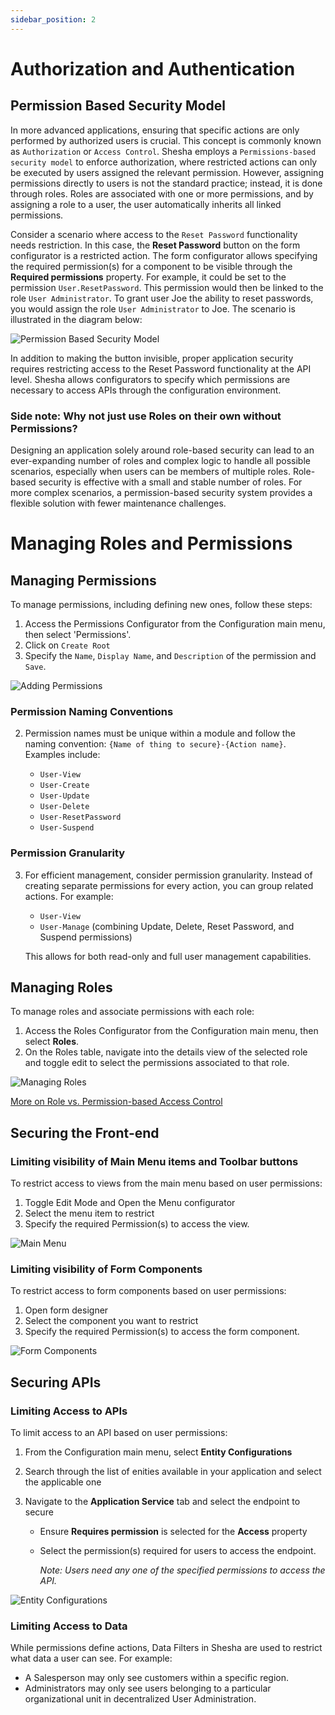 ```yaml
---
sidebar_position: 2
---
```


# Authorization and Authentication

## Permission Based Security Model

In more advanced applications, ensuring that specific actions are only performed by authorized users is crucial. This concept is commonly known as `Authorization` or `Access Control`. Shesha employs a `Permissions-based security model` to enforce authorization, where restricted actions can only be executed by users assigned the relevant permission. However, assigning permissions directly to users is not the standard practice; instead, it is done through roles. Roles are associated with one or more permissions, and by assigning a role to a user, the user automatically inherits all linked permissions.

Consider a scenario where access to the `Reset Password` functionality needs restriction. In this case, the **Reset Password** button on the form configurator is a restricted action. The form configurator allows specifying the required permission(s) for a component to be visible through the **Required permissions** property. For example, it could be set to the permission `User.ResetPassword`. This permission would then be linked to the role `User Administrator`. To grant user Joe the ability to reset passwords, you would assign the role `User Administrator` to Joe. The scenario is illustrated in the diagram below:

![Permission Based Security Model](./images/security.png)

In addition to making the button invisible, proper application security requires restricting access to the Reset Password functionality at the API level. Shesha allows configurators to specify which permissions are necessary to access APIs through the configuration environment.

### Side note: Why not just use Roles on their own without Permissions?

Designing an application solely around role-based security can lead to an ever-expanding number of roles and complex logic to handle all possible scenarios, especially when users can be members of multiple roles. Role-based security is effective with a small and stable number of roles. For more complex scenarios, a permission-based security system provides a flexible solution with fewer maintenance challenges.

# Managing Roles and Permissions

## Managing Permissions

To manage permissions, including defining new ones, follow these steps:

1. Access the Permissions Configurator from the Configuration main menu, then select 'Permissions'.
2. Click on `Create Root`
3. Specify the `Name`, `Display Name`, and `Description` of the permission and `Save`.

![Adding Permissions](./images/add-permission.png)

### Permission Naming Conventions

2. Permission names must be unique within a module and follow the naming convention: `{Name of thing to secure}-{Action name}`. Examples include:

   - `User-View`
   - `User-Create`
   - `User-Update`
   - `User-Delete`
   - `User-ResetPassword`
   - `User-Suspend`

### Permission Granularity

3. For efficient management, consider permission granularity. Instead of creating separate permissions for every action, you can group related actions. For example:

   - `User-View`
   - `User-Manage` (combining Update, Delete, Reset Password, and Suspend permissions)

   This allows for both read-only and full user management capabilities.

## Managing Roles

To manage roles and associate permissions with each role:

1. Access the Roles Configurator from the Configuration main menu, then select **Roles**.
2. On the Roles table, navigate into the details view of the selected role and toggle edit to select the permissions associated to that role.

![Managing Roles](./images/roles.png)

[More on Role vs. Permission-based Access Control](https://softwareengineering.stackexchange.com/questions/299729/role-vs-permission-based-access-control)

## Securing the Front-end

### Limiting visibility of Main Menu items and Toolbar buttons

To restrict access to views from the main menu based on user permissions:

1. Toggle Edit Mode and Open the Menu configurator
2. Select the menu item to restrict
3. Specify the required Permission(s) to access the view.

![Main Menu](./images/main-menu.png)

### Limiting visibility of Form Components

To restrict access to form components based on user permissions:

1. Open form designer
2. Select the component you want to restrict
3. Specify the required Permission(s) to access the form component.

![Form Components](./images/form-components.png)

## Securing APIs

### Limiting Access to APIs

To limit access to an API based on user permissions:

1. From the Configuration main menu, select **Entity Configurations**
2. Search through the list of enities available in your application and select the applicable one
3. Navigate to the **Application Service** tab and select the endpoint to secure

   - Ensure **Requires permission** is selected for the **Access** property
   - Select the permission(s) required for users to access the endpoint.

     _Note: Users need any one of the specified permissions to access the API._

![Entity Configurations](./images/entity-configs.png)

### Limiting Access to Data

While permissions define actions, Data Filters in Shesha are used to restrict what data a user can see. For example:

- A Salesperson may only see customers within a specific region.
- Administrators may only see users belonging to a particular organizational unit in decentralized User Administration.
